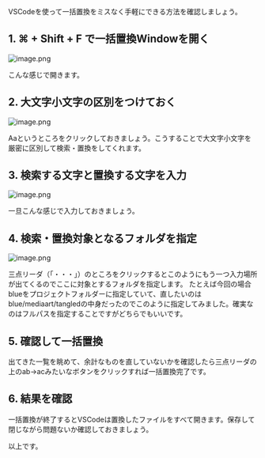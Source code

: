 <!--
title:   VSCodeで一括置換をする
tags:    VSCode,blue
id:      1615caeca337e4aef8d3
private: true
-->
VSCodeを使って一括置換をミスなく手軽にできる方法を確認しましょう。

## 1. ⌘ + Shift + F で一括置換Windowを開く

![image.png](https://qiita-image-store.s3.amazonaws.com/0/10943/63a8c7ca-95a8-35da-05ff-75e2b4a23288.png)

こんな感じで開きます。

## 2. 大文字小文字の区別をつけておく

![image.png](https://qiita-image-store.s3.amazonaws.com/0/10943/de7e945c-9690-dc70-93c9-5003f8624571.png)

Aaというところをクリックしておきましょう。こうすることで大文字小文字を厳密に区別して検索・置換をしてくれます。

## 3. 検索する文字と置換する文字を入力

![image.png](https://qiita-image-store.s3.amazonaws.com/0/10943/d11cfddf-65ac-c4ad-9fec-4f9f73f895de.png)

一旦こんな感じで入力しておきましょう。

## 4. 検索・置換対象となるフォルダを指定

![image.png](https://qiita-image-store.s3.amazonaws.com/0/10943/427d5800-89ac-1ce6-17c2-17d150089ac0.png)

三点リーダ（「・・・」）のところをクリックするとこのようにもう一つ入力場所が出てくるのでここに対象とするフォルダを指定します。
たとえば今回の場合blueをプロジェクトフォルダーに指定していて、直したいのはblue/mediaart/tangledの中身だったのでこのように指定してみました。確実なのはフルパスを指定することですがどちらでもいいです。

## 5. 確認して一括置換

出てきた一覧を眺めて、余計なものを直していないかを確認したら三点リーダの上のab→acみたいなボタンをクリックすれば一括置換完了です。

## 6. 結果を確認

一括置換が終了するとVSCodeは置換したファイルをすべて開きます。保存して閉じながら問題ないか確認しておきましょう。

以上です。
